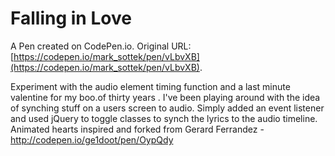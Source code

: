 # Falling in Love

A Pen created on CodePen.io. Original URL: [https://codepen.io/mark_sottek/pen/vLbvXB](https://codepen.io/mark_sottek/pen/vLbvXB).

Experiment with the audio element timing function and a last minute valentine for my boo.of thirty years .  I've been playing around with the idea of synching stuff on a users screen to audio.  Simply added an event listener and used jQuery to toggle classes to synch the lyrics to the audio timeline.  Animated hearts inspired and forked from Gerard Ferrandez -  http://codepen.io/ge1doot/pen/OypQdy